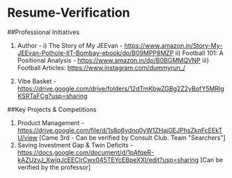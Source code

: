 # Resume-Verification

##Professional Initiatives
1. Author - 
   i) The Story of My JEEvan - https://www.amazon.in/Story-My-JEEvan-Pothole-IIT-Bombay-ebook/dp/B09MPP8MZP
   ii) Football 101: A Positional Analysis - https://www.amazon.in/dp/B0BGMMQVNP
   iii) Football Articles: https://www.instagram.com/dummyrun_/
   
2. Vibe Basket - https://drive.google.com/drive/folders/12dTmKbwZGBg2Z2yBofY5MRIgKSRTaFCg?usp=sharing

##Key Projects & Competitions
1. Product Management - https://drive.google.com/file/d/1s8p6ydnq0yW1ZHajGEJPhsZknFcEEkTU/view [Came 3rd - Can be verified by Consult Club. Team "Searchers"]
2. Saving Investment Gap & Twin Deficits - https://docs.google.com/document/d/1pAfqeR-kAZUzvJ_XwjqJcEEClrCwx045TEYcEBpeXXI/edit?usp=sharing [Can be verified by the professor]
